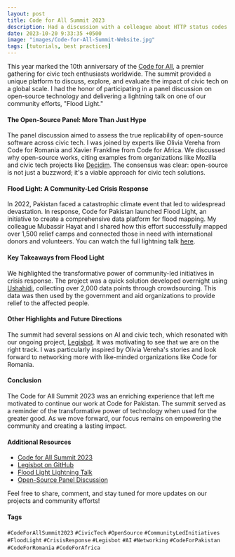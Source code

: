 ```yaml
---
layout: post
title: Code for All Summit 2023
description: Had a discussion with a colleague about HTTP status codes and thought I'd share my thoughts on the topic.
date: 2023-10-20 9:33:35 +0500
image: "images/Code-for-All-Summit-Website.jpg"
tags: [tutorials, best practices]
---
```


This year marked the 10th anniversary of the [Code for All](https://codeforall.org/2023/06/05/call-for-proposals-code-for-all-summit-2023/), a premier gathering for civic tech enthusiasts worldwide. The summit provided a unique platform to discuss, explore, and evaluate the impact of civic tech on a global scale. I had the honor of participating in a panel discussion on open-source technology and delivering a lightning talk on one of our community efforts, "Flood Light."

#### The Open-Source Panel: More Than Just Hype

The panel discussion aimed to assess the true replicability of open-source software across civic tech. I was joined by experts like Olivia Vereha from Code for Romania and Xavier Frankline from Code for Africa. We discussed why open-source works, citing examples from organizations like Mozilla and civic tech projects like [Decidim](https://decidim.org/). The consensus was clear: open-source is not just a buzzword; it's a viable approach for civic tech solutions.

#### Flood Light: A Community-Led Crisis Response

In 2022, Pakistan faced a catastrophic climate event that led to widespread devastation. In response, Code for Pakistan launched Flood Light, an initiative to create a comprehensive data platform for flood mapping. My colleague Mubassir Hayat and I shared how this effort successfully mapped over 1,500 relief camps and connected those in need with international donors and volunteers. You can watch the full lightning talk [here](https://www.youtube.com/watch?v=eAl-P5i7YSw&list=PL6kG8TTskjRP3Qfkzu10VdAFT-rBY4H-9&index=14).

#### Key Takeaways from Flood Light

We highlighted the transformative power of community-led initiatives in crisis response. The project was a quick solution developed overnight using [Ushahidi](https://www.ushahidi.com/), collecting over 2,000 data points through crowdsourcing. This data was then used by the government and aid organizations to provide relief to the affected people.

#### Other Highlights and Future Directions

The summit had several sessions on AI and civic tech, which resonated with our ongoing project, [Legisbot](https://github.com/codeforpakistan/legisbot). It was motivating to see that we are on the right track. I was particularly inspired by Olivia Vereha's stories and look forward to networking more with like-minded organizations like Code for Romania.

#### Conclusion

The Code for All Summit 2023 was an enriching experience that left me motivated to continue our work at Code for Pakistan. The summit served as a reminder of the transformative power of technology when used for the greater good. As we move forward, our focus remains on empowering the community and creating a lasting impact.

#### Additional Resources

- [Code for All Summit 2023](https://codeforall.org/events/code-for-all-summit-2023/)
- [Legisbot on GitHub](https://github.com/codeforpakistan/legisbot)
- [Flood Light Lightning Talk](https://www.youtube.com/watch?v=eAl-P5i7YSw&list=PL6kG8TTskjRP3Qfkzu10VdAFT-rBY4H-9&index=14)
- [Open-Source Panel Discussion](https://www.youtube.com/watch?v=oxYLs9sz8QA&list=PL6kG8TTskjRP3Qfkzu10VdAFT-rBY4H-9&index=66)

Feel free to share, comment, and stay tuned for more updates on our projects and community efforts!

#### Tags

`#CodeForAllSummit2023` `#CivicTech` `#OpenSource` `#CommunityLedInitiatives` `#FloodLight` `#CrisisResponse` `#Legisbot` `#AI` `#Networking` `#CodeForPakistan` `#CodeForRomania` `#CodeForAfrica`

